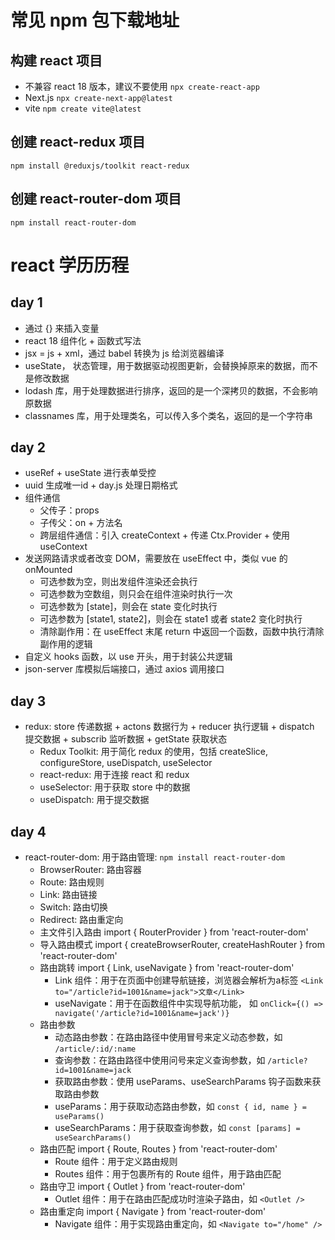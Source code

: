 # 常见 npm 包下载地址
## 构建 react 项目
- 不兼容 react 18 版本，建议不要使用
    ```npx create-react-app```
- Next.js
    ```npx create-next-app@latest```
- vite
    ```npm create vite@latest```
## 创建 react-redux 项目
```npm install @reduxjs/toolkit react-redux```
## 创建 react-router-dom 项目
```npm install react-router-dom```


# react 学历历程
## day 1
- 通过 {} 来插入变量
- react 18 组件化 + 函数式写法
- jsx = js + xml，通过 babel 转换为 js 给浏览器编译
- useState， 状态管理，用于数据驱动视图更新，会替换掉原来的数据，而不是修改数据
- lodash 库，用于处理数据进行排序，返回的是一个深拷贝的数据，不会影响原数据
- classnames 库，用于处理类名，可以传入多个类名，返回的是一个字符串

## day 2
- useRef + useState 进行表单受控
- uuid 生成唯一id + day.js 处理日期格式
- 组件通信
    - 父传子：props
    - 子传父：on + 方法名
    - 跨层组件通信：引入 createContext + 传递 Ctx.Provider + 使用 useContext
- 发送网路请求或者改变 DOM，需要放在 useEffect 中，类似 vue 的 onMounted
    - 可选参数为空，则出发组件渲染还会执行
    - 可选参数为空数组，则只会在组件渲染时执行一次
    - 可选参数为 [state]，则会在 state 变化时执行
    - 可选参数为 [state1, state2]，则会在 state1 或者 state2 变化时执行
    - 清除副作用：在 useEffect 末尾 return 中返回一个函数，函数中执行清除副作用的逻辑
- 自定义 hooks 函数，以 use 开头，用于封装公共逻辑
- json-server 库模拟后端接口，通过 axios 调用接口

## day 3
- redux: store 传递数据 + actons 数据行为 + reducer 执行逻辑  + dispatch 提交数据 + subscrib 监听数据 + getState 获取状态
    - Redux Toolkit: 用于简化 redux 的使用，包括 createSlice, configureStore, useDispatch, useSelector
    - react-redux: 用于连接 react 和 redux
    - useSelector: 用于获取 store 中的数据
    - useDispatch: 用于提交数据

## day 4
- react-router-dom: 用于路由管理:
     `npm install react-router-dom`
    - BrowserRouter: 路由容器
    - Route: 路由规则
    - Link: 路由链接
    - Switch: 路由切换
    - Redirect: 路由重定向
    - 主文件引入路由
        import { RouterProvider } from 'react-router-dom'
    - 导入路由模式
        import { createBrowserRouter, createHashRouter } from 'react-router-dom'
    - 路由跳转
        import { Link, useNavigate } from 'react-router-dom'
        - Link 组件：用于在页面中创建导航链接，浏览器会解析为a标签
        ```<Link to="/article?id=1001&name=jack">文章</Link>```
        - useNavigate：用于在函数组件中实现导航功能， 如
        ```onClick={() => navigate('/article?id=1001&name=jack')}```
    - 路由参数
        - 动态路由参数：在路由路径中使用冒号来定义动态参数，如 `/article/:id/:name`
        - 查询参数：在路由路径中使用问号来定义查询参数，如 `/article?id=1001&name=jack`
        - 获取路由参数：使用 useParams、useSearchParams 钩子函数来获取路由参数
        - useParams：用于获取动态路由参数，如
        ```const { id, name } = useParams()```
        - useSearchParams：用于获取查询参数，如
        ```const [params] = useSearchParams()```
    - 路由匹配
        import { Route, Routes } from 'react-router-dom'
        - Route 组件：用于定义路由规则
        - Routes 组件：用于包裹所有的 Route 组件，用于路由匹配
    - 路由守卫
        import { Outlet } from 'react-router-dom'
        - Outlet 组件：用于在路由匹配成功时渲染子路由，如
        ```<Outlet />```
    - 路由重定向
        import { Navigate } from 'react-router-dom'
        - Navigate 组件：用于实现路由重定向，如
        ```<Navigate to="/home" />```

